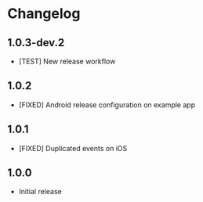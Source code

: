 # Changelog

## 1.0.3-dev.2

* [TEST] New release workflow

## 1.0.2

* [FIXED] Android release configuration on example app

## 1.0.1

* [FIXED] Duplicated events on iOS

## 1.0.0

* Initial release

